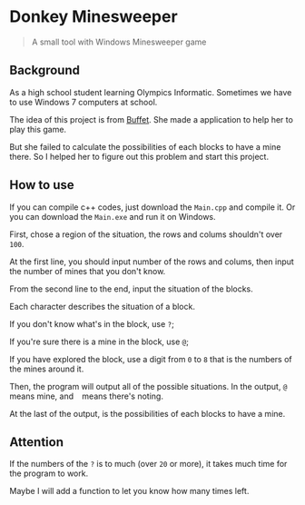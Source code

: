 # Donkey Minesweeper

> A small tool with Windows Minesweeper game

## Background

As a high school student learning Olympics Informatic. Sometimes we have to use Windows 7 computers at school. 

The idea of this project is from [Buffet](https://github.com/Buffett123). She made a application to help her to play this game.

But she failed to calculate the possibilities of each blocks to have a mine there. So I helped her to figure out this problem and start this project.

## How to use

If you can compile c++ codes, just download the `Main.cpp` and compile it. Or you can download the `Main.exe` and run it on Windows.

First, chose a region of the situation, the rows and colums shouldn't over `100`.

At the first line, you should input number of the rows and colums, then input the number of mines that you don't know.

From the second line to the end, input the situation of the blocks.

Each character describes the situation of a block.

If you don't know what's in the block, use `?`;

If you're sure there is a mine in the block, use `@`;

If you have explored the block, use a digit from `0` to `8` that is the numbers of the mines around it.

Then, the program will output all of the possible situations. In the output, `@` means mine, and ` ` means there's noting.

At the last of the output, is the possibilities of each blocks to have a mine.

## Attention

If the numbers of the `?` is to much (over `20` or more), it takes much time for the program to work.

Maybe I will add a function to let you know how many times left.